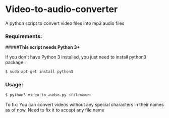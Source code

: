 # Video-to-audio-converter
A python script to convert video files into mp3 audio files


### Requirements:


#####**This script needs Python 3+**

If you don't have Python 3 installed, you just need to install python3 package :

```bash
$ sudo apt-get install python3
```

### Usage:

```bash
$ python3 video_to_audio.py <filename>
```

To fix: You can convert videos without any special characters in their names as of now. Need to fix it to accept any file name
